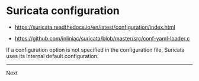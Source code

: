 # Suricata configuration

* https://suricata.readthedocs.io/en/latest/configuration/index.html

* https://github.com/inliniac/suricata/blob/master/src/conf-yaml-loader.c



If a configuration option is not specified in  the configuration file, Suricata uses its internal default configuration.

----

Next []()
